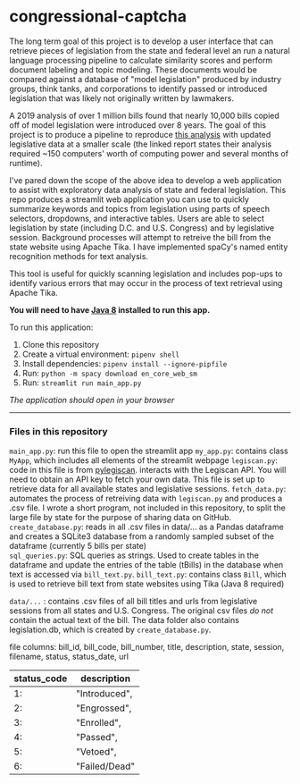 # congressional-captcha

The long term goal of this project is to develop a user interface that can retrieve pieces of legislation from the state and federal level an run a natural language processing pipeline to calculate similarity scores and perform document labeling and topic modeling. These documents would be compared against a database of "model legislation" produced by industry groups, think tanks, and corporations to identify passed or introduced legislation that was likely not originally written by lawmakers. 

A 2019 analysis of over 1 million bills found that nearly 10,000 bills copied off of model legislation were introduced over 8 years. The goal of this project is to produce a pipeline to reproduce [this analysis](https://www.azcentral.com/in-depth/news/local/arizona-investigations/2019/04/04/abortion-gun-laws-stand-your-ground-model-bills-conservatives-liberal-corporate-influence-lobbyists/3361759002/) with updated legislative data at a smaller scale (the linked report states their analysis required ~150 computers' worth of computing power and several months of runtime).

I've pared down the scope of the above idea to develop a web application to assist with exploratory data analysis of state and federal legislation. This repo produces a streamlit web application you can use to quickly summarize keywords and topics from legislation using parts of speech selectors, dropdowns, and interactive tables. Users are able to select legislation by state (including D.C. and U.S. Congress) and by legislative session. Background processes will attempt to retreive the bill from the state website using Apache Tika. I have implemented spaCy's named entity recognition methods for text analysis.

This tool is useful for quickly scanning legislation and includes pop-ups to identify various errors that may occur in the process of text retrieval using Apache Tika. 

**You will need to have [Java 8](https://www.java.com/en/download/manual.jsp) installed to run this app.**

To run this application: 

1. Clone this repository
2. Create a virtual environment:  `pipenv shell `
3. Install dependencies: `pipenv install --ignore-pipfile`
4. Run: `python -m spacy download en_core_web_sm`
5. Run: `streamlit run main_app.py`

*The application should open in your browser*

---
### Files in this repository

`main_app.py`: run this file to open the streamlit app
`my_app.py`: contains class `MyApp`, which includes all elements of the streamlit webpage
`legiscan.py`: code in this file is from [pylegiscan](https://github.com/poliquin/pylegiscan/tree/master/pylegiscan).     interacts with the Legiscan API. You will need to obtain an API key to fetch your own data. This file is set up to retrieve data for all available states and legislative sessions.
`fetch_data.py`: automates the process of retreiving data with `legiscan.py` and produces a .csv file. I wrote a short program, not included in this repository, to split the large file by state for the purpose of sharing data on GitHub.
`create_database.py`: reads in all .csv files in data/... as a Pandas dataframe and creates a SQLite3 database from a randomly sampled subset of the dataframe (currently 5 bills per state)  
`sql_queries.py`: SQL queries as strings. Used to create tables in the dataframe and update the entries of the table (tBills) in the database when text is accessed via `bill_text.py`.
`bill_text.py`: contains class `Bill`, which is used to retrieve bill text from state websites using Tika (Java 8 required)

`data/...` : contains .csv files of all bill titles and urls from legislative sessions from all states and U.S. Congress. The original csv files *do not* contain the actual text of the bill. The data folder also contains legislation.db, which is created by `create_database.py`.

file columns: bill_id, bill_code, bill_number, title, description, state, session, filename, status, status_date, url

| status_code | description   |
|-------------|---------------|
| 1:          | "Introduced", |
| 2:          | "Engrossed",  |
| 3:          | "Enrolled",   |
| 4:          | "Passed",     |
| 5:          | "Vetoed",     |
| 6:          | "Failed/Dead" |